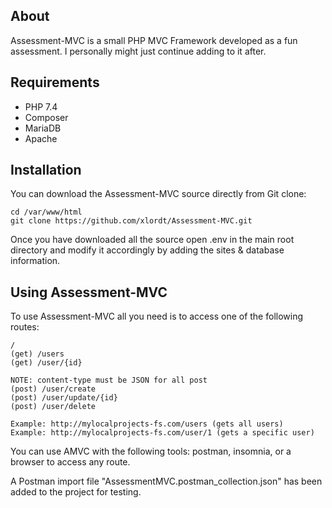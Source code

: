 ## About
Assessment-MVC is a small PHP MVC Framework developed as a fun assessment. 
I personally might just continue adding to it after.

## Requirements
- PHP 7.4 
- Composer 
- MariaDB
- Apache
## Installation
You can download the Assessment-MVC source directly from Git clone:
```
cd /var/www/html
git clone https://github.com/xlordt/Assessment-MVC.git
``` 
Once you have downloaded all the source open .env in the main root directory and modify it accordingly by 
adding the sites & database information.
## Using Assessment-MVC
To use Assessment-MVC all you need is to access one of the following routes:
```
/
(get) /users
(get) /user/{id}

NOTE: content-type must be JSON for all post
(post) /user/create
(post) /user/update/{id}
(post) /user/delete

Example: http://mylocalprojects-fs.com/users (gets all users)
Example: http://mylocalprojects-fs.com/user/1 (gets a specific user)
```
You can use AMVC with the following tools: postman, insomnia, or a browser to access any route.

A Postman import file "AssessmentMVC.postman_collection.json" has been added to the project for testing.

